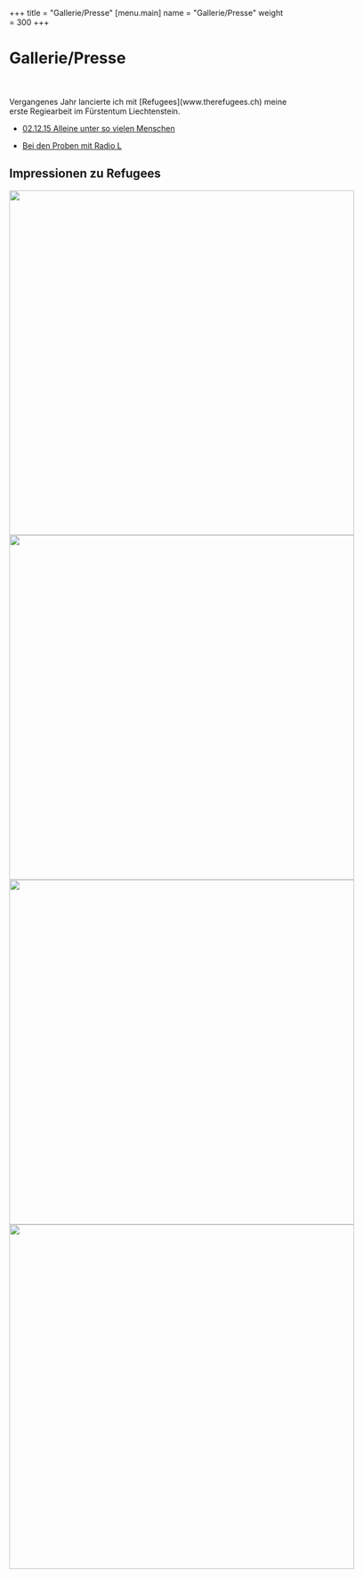 +++
title = "Gallerie/Presse"
[menu.main]
name = "Gallerie/Presse"
weight = 300
+++

<h1>Gallerie/Presse</h1>
</br> 
</br>
Vergangenes Jahr lancierte ich mit [Refugees](www.therefugees.ch) meine erste Regiearbeit im Fürstentum Liechtenstein.

*  <a href="/VaterlandKritik.pdf">
    02.12.15 Alleine unter so vielen Menschen
  </a>

* <a href="/RadioLRefugees.MP3"> Bei den Proben mit Radio L </a>

<h2> Impressionen zu Refugees</h2>

<div class="carousel" style="width: 900px; height: 620px;">
  <img src="/images/helfereiprobe2.jpg" height="620"/>
  <img src="/images/zuerich1.jpeg" height="620"/>
  <img src="/images/helfereiprobe1.png" height="620"/>
  <img src="/images/premiere1115.jpg" height="620"/>
</div>

<script>
$('.carousel').slick({
  slidesToShow: 1,
  slidesToScroll: 1,
  autoplay: true,
  fade: true,
  autoplaySpeed: 3500,
  prevArrow: null,
  nextArrow: null,
  pauseOnHover: false,
  speed: 1000,
});
</script>
